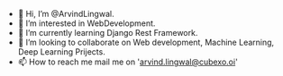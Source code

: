 - 👋 Hi, I’m @ArvindLingwal.
- 👀 I’m interested in WebDevelopment.
- 🌱 I’m currently learning Django Rest Framework.
- 💞️ I’m looking to collaborate on Web development, Machine Learning, Deep Learning Prijects.
- 📫 How to reach me mail me on 'arvind.lingwal@cubexo.oi'

<!---
ArvindLingwal/ArvindLingwal is a ✨ special ✨ repository because its `README.md` (this file) appears on your GitHub profile.
You can click the Preview link to take a look at your changes.
--->
